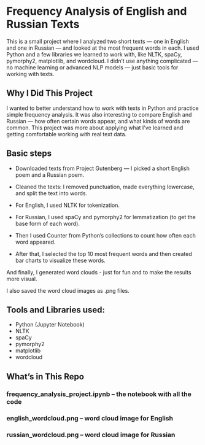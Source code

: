 # Frequency Analysis of English and Russian Texts

This is a small project where I analyzed two short texts — one in English and one in Russian — and looked at the most frequent words in each. I used Python and a few libraries we learned to work with, like NLTK, spaCy, pymorphy2, matplotlib, and wordcloud.
I didn’t use anything complicated — no machine learning or advanced NLP models — just basic tools for working with texts.

## Why I Did This Project
I wanted to better understand how to work with texts in Python and practice simple frequency analysis. It was also interesting to compare English and Russian — how often certain words appear, and what kinds of words are common.
This project was more about applying what I’ve learned and getting comfortable working with real text data.

## Basic steps

- Downloaded texts from Project Gutenberg — I picked a short English poem and a Russian poem.

- Cleaned the texts: I removed punctuation, made everything lowercase, and split the text into words.

- For English, I used NLTK for tokenization.

- For Russian, I used spaCy and pymorphy2 for lemmatization (to get the base form of each word).

- Then I used Counter from Python’s collections to count how often each word appeared.

- After that, I selected the top 10 most frequent words and then created bar charts to visualize these words.

And finally, I generated word clouds - just for fun and to make the results more visual.

I also saved the word cloud images as .png files.


## Tools and Libraries used:

- Python (Jupyter Notebook)
- NLTK
- spaCy
- pymorphy2
- matplotlib
- wordcloud

## What’s in This Repo

### frequency_analysis_project.ipynb – the notebook with all the code
### english_wordcloud.png – word cloud image for English
### russian_wordcloud.png – word cloud image for Russian


